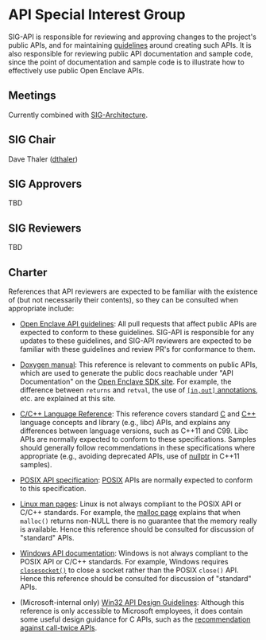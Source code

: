 API Special Interest Group
==========================

SIG-API is responsible for reviewing and approving changes to the project's
public APIs, and for maintaining [guidelines](../../ApiGuidelines.md)
around creating such APIs.  It is also responsible for reviewing public API
documentation and sample code, since the point of documentation and sample
code is to illustrate how to effectively use public Open Enclave APIs.

Meetings
--------

Currently combined with [SIG-Architecture](../sig-architecture/README.md).

SIG Chair
---------

Dave Thaler ([dthaler](https://github.com/dthaler))

SIG Approvers
-------------

TBD

SIG Reviewers
-------------

TBD

Charter
-------

References that API reviewers are expected to be familiar with the existence
of (but not necessarily their contents), so they can be consulted when
appropriate include:

* [Open Enclave API guidelines](../../ApiGuidelines.md): All pull requests
  that affect public APIs are expected to conform to these guidelines.
  SIG-API is responsible for any updates to these guidelines, and SIG-API
  reviewers are expected to be familiar with these guidelines and review
  PR's for conformance to them.

* [Doxygen manual](https://www.doxygen.nl/manual/commands.html):
  This reference is relevant to comments on public APIs, which
  are used to generate the public docs reachable under "API Documentation"
  on the [Open Enclave SDK site](https://openenclave.io/sdk/).
  For example, the difference between `returns` and `retval`,
  the use of [`[in,out]` annotations](https://www.doxygen.nl/manual/commands.html#cmdparam),
  etc. are explained at this site.

* [C/C++ Language Reference](https://en.cppreference.com/w/):
  This reference covers standard [C](http://www.open-std.org/JTC1/SC22/WG14/)
  and [C++](http://www.open-std.org/JTC1/SC22/WG21/) language concepts
  and library (e.g., libc) APIs, and explains any differences between
  language versions, such as C++11 and C99.  Libc APIs are normally
  expected to conform to these specifications.  Samples should
  generally follow recommendations in these specifications where
  appropriate (e.g., avoiding deprecated APIs, use of
  [nullptr](https://en.cppreference.com/w/cpp/language/nullptr)
  in C++11 samples).

* [POSIX API specification](https://pubs.opengroup.org/onlinepubs/9699919799/functions/contents.html):
  [POSIX](http://www.open-std.org/JTC1/SC22/WG15/) APIs
  are normally expected to conform to this specification.

* [Linux man pages](https://linux.die.net/man/):
  Linux is not always compliant to the POSIX API or C/C++ standards.
  For example, the [malloc page](https://linux.die.net/man/3/malloc)
  explains that when `malloc()` returns non-NULL there is no guarantee
  that the memory really is available.
  Hence this reference should be consulted for discussion of "standard" APIs.

* [Windows API documentation](https://docs.microsoft.com/en-us/windows/win32/api/):
  Windows is not always compliant to the POSIX API or C/C++ standards.
  For example, Windows requires [`closesocket()`](https://docs.microsoft.com/en-us/windows/win32/api/winsock/nf-winsock-closesocket)
  to close a socket rather than the POSIX `close()` API.
  Hence this reference should be consulted for discussion of "standard" APIs.

* (Microsoft-internal only) [Win32 API Design Guidelines](https://osgwiki.com/wiki/Win32_API_Design_Guidelines):
  Although this reference is only accessible to Microsoft employees, it does
  contain some useful design guidance for C APIs, such as the
  [recommendation against call-twice APIs](https://osgwiki.com/wiki/Win32_API_Design_Guidelines#Designing_variable-sized_out_parameters).

